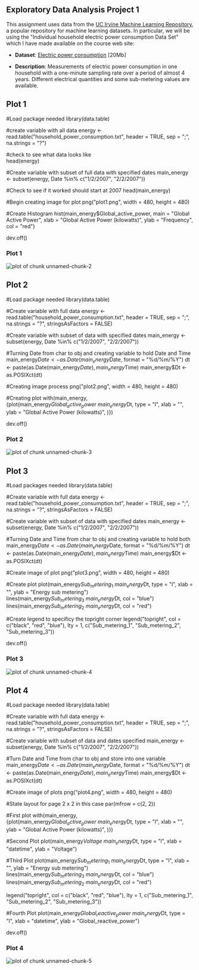 ## Exploratory Data Analysis Project 1

This assignment uses data from
the <a href="http://archive.ics.uci.edu/ml/">UC Irvine Machine
Learning Repository</a>, a popular repository for machine learning
datasets. In particular, we will be using the "Individual household
electric power consumption Data Set" which I have made available on
the course web site:


* <b>Dataset</b>: <a href="https://d396qusza40orc.cloudfront.net/exdata%2Fdata%2Fhousehold_power_consumption.zip">Electric power consumption</a> [20Mb]

* <b>Description</b>: Measurements of electric power consumption in
one household with a one-minute sampling rate over a period of almost
4 years. Different electrical quantities and some sub-metering values
are available.

## Plot 1


#Load package needed
library(data.table)

#create variable with all data
energy <- read.table("household_power_consumption.txt", header = TRUE, sep = ";", 
                     na.strings = "?")
                     
#check to see what data looks like               
head(energy)

#Create variable with subset of full data with specified dates
main_energy <- subset(energy, Date %in% c("1/2/2007", "2/2/2007"))

#Check to see if it worked should start at 2007
head(main_energy)

#Begin creating image for plot
png("plot1.png", width = 480, height = 480)

#Create Histogram
hist(main_energy$Global_active_power, main = "Global Active Power", 
        xlab = "Global Active Power (kilowatts)",
        ylab = "Frequency", col = "red")

dev.off()  


### Plot 1


![plot of chunk unnamed-chunk-2](figure/unnamed-chunk-2.png) 



## Plot 2


#Load package needed
library(data.table)

#Create variable with full data
energy <- read.table("household_power_consumption.txt", header = TRUE, sep = ";", 
                     na.strings = "?", stringsAsFactors = FALSE)

#Create variable with subset of data with specified dates
main_energy <- subset(energy, Date %in% c("1/2/2007", "2/2/2007"))

#Turning Date from char to obj and creating variable to hold Date and Time 
main_energy$Date <- as.Date(main_energy$Date, format = "%d/%m/%Y")
dt <- paste(as.Date(main_energy$Date), main_energy$Time)
main_energy$Dt <- as.POSIXct(dt) 

#Creating image process
png("plot2.png", width = 480, height = 480)

#Creating plot
with(main_energy, {plot(main_energy$Global_active_power ~ main_energy$Dt, 
     type = "l", xlab = "", ylab = "Global Active Power (kilowatts)", )})

dev.off()


### Plot 2

![plot of chunk unnamed-chunk-3](figure/unnamed-chunk-3.png) 


## Plot 3

  
#Load packages needed
library(data.table)

#Create variable with full data 
energy <- read.table("household_power_consumption.txt", header = TRUE, sep = ";", 
                     na.strings = "?", stringsAsFactors = FALSE)

#Create variable with subset of data with specified dates
main_energy <- subset(energy, Date %in% c("1/2/2007", "2/2/2007"))

#Turning Date and Time from char to obj and creating variable to hold both
main_energy$Date <- as.Date(main_energy$Date, format = "%d/%m/%Y")
dt <- paste(as.Date(main_energy$Date), main_energy$Time)
main_energy$Dt <- as.POSIXct(dt) 

#Create image of plot
png("plot3.png", width = 480, height = 480)

#Create plot
plot(main_energy$Sub_metering_1 ~ main_energy$Dt, type = "l", xlab = "", ylab = "Energy sub metering")
lines(main_energy$Sub_metering_3 ~ main_energy$Dt, col = "blue")
lines(main_energy$Sub_metering_2 ~ main_energy$Dt, col = "red")

#Create legend to specificy the topright corner
legend("topright", col = c("black", "red", "blue"), lty = 1, 
       c("Sub_metering_1", "Sub_metering_2", "Sub_metering_3"))

dev.off()


### Plot 3

![plot of chunk unnamed-chunk-4](figure/unnamed-chunk-4.png) 


## Plot 4

#Load package needed
library(data.table)

#Create variable with full data
energy <- read.table("household_power_consumption.txt", header = TRUE, sep = ";", 
                     na.strings = "?", stringsAsFactors = FALSE)

#Create variable with subset of data and dates specified
main_energy <- subset(energy, Date %in% c("1/2/2007", "2/2/2007"))

#Turn Date and Time from char to obj and store into one variable
main_energy$Date <- as.Date(main_energy$Date, format = "%d/%m/%Y")
dt <- paste(as.Date(main_energy$Date), main_energy$Time)
main_energy$Dt <- as.POSIXct(dt) 

#Create image of plots
png("plot4.png", width = 480, height = 480)

#State layout for page 2 x 2 in this case 
par(mfrow = c(2, 2))

#First plot
with(main_energy, {plot(main_energy$Global_active_power ~ main_energy$Dt, 
                        type = "l", xlab = "", ylab = "Global Active Power (kilowatts)", )})

#Second Plot
plot(main_energy$Voltage ~ main_energy$Dt, type = "l", xlab = "datetime", ylab = "Voltage")

#Third Plot
plot(main_energy$Sub_metering_1 ~ main_energy$Dt, type = "l", xlab = "", ylab = "Energy sub metering")
lines(main_energy$Sub_metering_3 ~ main_energy$Dt, col = "blue")
lines(main_energy$Sub_metering_2 ~ main_energy$Dt, col = "red")


legend("topright", col = c("black", "red", "blue"), lty = 1, 
       c("Sub_metering_1", "Sub_metering_2", "Sub_metering_3"))

#Fourth Plot
plot(main_energy$Global_reactive_power ~ main_energy$Dt, type = "l",
     xlab = "datetime", ylab = "Global_reactive_power")

dev.off()

### Plot 4

![plot of chunk unnamed-chunk-5](figure/unnamed-chunk-5.png) 

